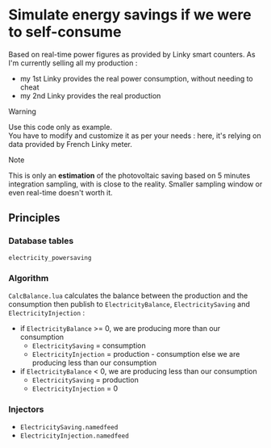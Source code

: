 # Simulate energy savings if we were to self-consume

Based on real-time power figures as provided by Linky smart counters. As I'm currently selling all my production :
- my 1st Linky provides the real power consumption, without needing to cheat
- my 2nd Linky provides the real production

> [!WARNING]  
> Use this code only as example.<br>
> You have to modify and customize it as per your needs : 
> here, it's relying on data provided by French Linky meter.

> [!NOTE]
>  This is only an **estimation** of the photovoltaic saving based on 
> 5 minutes integration sampling, with is close to the reality.
> Smaller sampling window or even real-time doesn't worth it.

## Principles

### Database tables

`electricity_powersaving`

### Algorithm

`CalcBalance.lua` calculates the balance between the production and the consumption then publish to `ElectricityBalance`, `ElectricitySaving` and `ElectricityInjection` :

- if `ElectricityBalance` >= 0, we are producing more than our consumption
  - `ElectricitySaving` = consumption
  - `ElectricityInjection` = production - consumption
else we are producing less than our consumption
- if `ElectricityBalance` < 0, we are producing less than our consumption
  - `ElectricitySaving` = production
  - `ElectricityInjection` = 0

### Injectors

- `ElectricitySaving.namedfeed`
- `ElectricityInjection.namedfeed`
